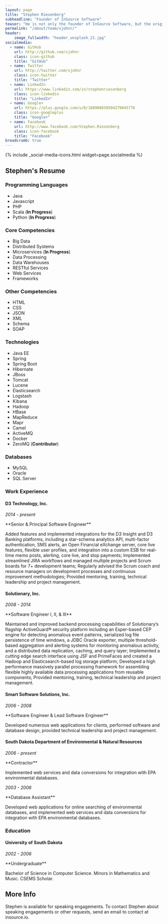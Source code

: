 ```yaml
---
layout: page
title: "Stephen Riesenberg"
subheadline: "Founder of InSource Software"
teaser: "He is not only the founder of InSource Software, but the original team member. He enjoys building software that solves real world large scale problems, blows the socks off executives, and significantly improves the bottom line. When not coding, he can be found teaching his children to code, playing an instrument, tinkering on his Mac, walking and biking around Omaha, and using his talents to plug in all around the community."
permalink: "/about/team/sjohnr/"
header:
    image_fullwidth: "header_unsplash_21.jpg"
socialmedia:
  - name: GitHub
    url: http://github.com/sjohnr
    class: icon-github
    title: "GitHub"
  - name: Twitter
    url: http://twitter.com/sjohnr
    class: icon-twitter
    title: "Twitter"
  - name: LinkedIn
    url: https://www.linkedin.com/in/stephenriesenberg
    class: icon-linkedin
    title: "LinkedIn"
  - name: Google+
    url: https://plus.google.com/u/0/108908830504279045776
    class: icon-googleplus
    title: "Google+"
  - name: Facebook
    url: http://www.facebook.com/Stephen.Riesenberg
    class: icon-facebook
    title: "Facebook"
breadcrumb: true
---
```


{% include _social-media-icons.html widget=page.socialmedia %}

## Stephen's Resume

### Programming Languages

* Java
* Javascript
* PHP
* Scala (<span class="warning-bg">**In Progress**</span>)
* Python (<span class="warning-bg">**In Progress**</span>)

### Core Competencies

* Big Data
* Distributed Systems
* Microservices (<span class="warning-bg">**In Progress**</span>)
* Data Processing
* Data Warehouses
* RESTful Services
* Web Services
* Frameworks

### Other Competencies

* HTML
* CSS
* JSON
* XML
* Schema
* SOAP

### Technologies

* Java EE
* Spring
* Spring Boot
* Hibernate
* JBoss
* Tomcat
* Lucene
* Elasticsearch
* Logstash
* Kibana
* Hadoop
* HBase
* MapReduce
* Mapr
* Camel
* ActiveMQ
* Docker
* ZeroMQ (<span class="success-bg">**Contributor**</span>)

### Databases

* MySQL
* Oracle
* SQL Server

### Work Experience

#### D3 Technology, Inc.

<p class="right"><em>2014 - present</em></p>
**Senior &amp; Principal Software Engineer**

Added features and implemented integrations for the D3 Insight and D3 Banking platforms, including a star-schema analytics API, multi-factor authentication, SMS alerts, an Open Financial eXchange server, core live features, flexible user profiles, and integration into a custom ESB for real-time memo posts, alerting, core live, and stop payments; Implemented streamlined JIRA workflows and managed multiple projects and Scrum boards for 7+ development teams; Regularly advised the Scrum coach and resource managers on development processes and continuous improvement methodologies; Provided mentoring, training, technical leadership and project management.

#### Solutionary, Inc.

<p class="right"><em>2008 - 2014</em></p>
**Software Engineer I, II, &amp; III**

Maintained and improved backend processing capabilities of Solutionary’s flagship ActiveGuard® security platform including an Esper-based CEP engine for detecting anomalous event patterns, serialized log file persistence of time windows, a JDBC Oracle exporter, multiple threshold-based aggregation and alerting systems for monitoring anomalous activity, and a distributed data replication, caching, and query layer; Implemented a cutting edge search interface using JSF and PrimeFaces and created a Hadoop and Elasticsearch-based log storage platform; Developed a high performance massively parallel processing framework for assembling flexible highly available data processing applications from reusable components; Provided mentoring, training, technical leadership and project management.

#### Smart Software Solutions, Inc.

<p class="right"><em>2006 - 2008</em></p>
**Software Engineer & Lead Software Engineer**

Developed numerous web applications for clients, performed software and database design, provided technical leadership and project management.

#### South Dakota Department of Environmental &amp; Natural Resources

<p class="right"><em>2006 - present</em></p>
**Contractor**

Implemented web services and data conversions for integration with EPA environmental databases.

<p class="right"><em>2003 - 2006</em></p>
**Database Assistant**

Developed web applications for online searching of environmental databases, and implemented web services and data conversions for integration with EPA environmental databases.

### Education

#### University of South Dakota

<p class="right"><em>2002 - 2006</em></p>
**Undergraduate**

Bachelor of Science in Computer Science. Minors in Mathematics and Music. CSEMS Scholar.

## More Info

Stephen is available for speaking engagements. To contact Stephen about speaking engagements or other requests, send an email to contact at insource.io.


 [1]: #
 [2]: #
 [3]: #
 [4]: #
 [5]: #
 [6]: #
 [7]: #
 [8]: #
 [9]: #
 [10]: #